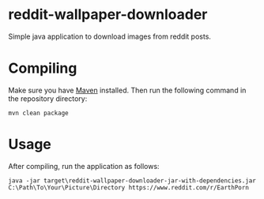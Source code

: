 reddit-wallpaper-downloader
===========================

Simple java application to download images from reddit posts.

Compiling
=========

Make sure you have [Maven][0] installed. Then run the following command in the repository directory:

    mvn clean package

Usage
=====

After compiling, run the application as follows:

    java -jar target\reddit-wallpaper-downloader-jar-with-dependencies.jar C:\Path\To\Your\Picture\Directory https://www.reddit.com/r/EarthPorn

[0]: https://maven.apache.org/
